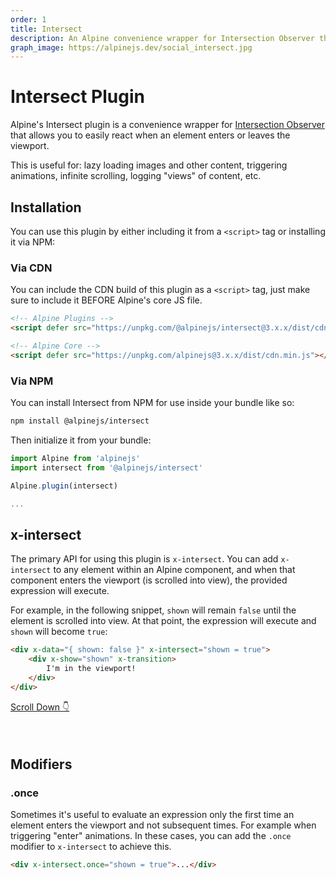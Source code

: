 ```yaml
---
order: 1
title: Intersect
description: An Alpine convenience wrapper for Intersection Observer that allows you to easily react when an element enters the viewport.
graph_image: https://alpinejs.dev/social_intersect.jpg
---
```


# Intersect Plugin

Alpine's Intersect plugin is a convenience wrapper for [Intersection Observer](https://developer.mozilla.org/en-US/docs/Web/API/Intersection_Observer_API) that allows you to easily react when an element enters or leaves the viewport.

This is useful for: lazy loading images and other content, triggering animations, infinite scrolling, logging "views" of content, etc.

<a name="installation"></a>
## Installation

You can use this plugin by either including it from a `<script>` tag or installing it via NPM:

### Via CDN

You can include the CDN build of this plugin as a `<script>` tag, just make sure to include it BEFORE Alpine's core JS file.

```html
<!-- Alpine Plugins -->
<script defer src="https://unpkg.com/@alpinejs/intersect@3.x.x/dist/cdn.min.js"></script>

<!-- Alpine Core -->
<script defer src="https://unpkg.com/alpinejs@3.x.x/dist/cdn.min.js"></script>
```

### Via NPM

You can install Intersect from NPM for use inside your bundle like so:

```bash
npm install @alpinejs/intersect
```

Then initialize it from your bundle:

```js
import Alpine from 'alpinejs'
import intersect from '@alpinejs/intersect'

Alpine.plugin(intersect)

...
```

<a name="x-intersect"></a>
## x-intersect

The primary API for using this plugin is `x-intersect`. You can add `x-intersect` to any element within an Alpine component, and when that component enters the viewport (is scrolled into view), the provided expression will execute.

For example, in the following snippet, `shown` will remain `false` until the element is scrolled into view. At that point, the expression will execute and `shown` will become `true`:

```html
<div x-data="{ shown: false }" x-intersect="shown = true">
    <div x-show="shown" x-transition>
        I'm in the viewport!
    </div>
</div>
```

<!-- START_VERBATIM -->
<div class="demo" style="height: 60px; overflow-y: scroll;" x-data x-ref="root">
    <a href="#" @click.prevent="$refs.root.scrollTo({ top: $refs.root.scrollHeight, behavior: 'smooth' })">Scroll Down 👇</a>
    <div style="height: 50vh"></div>
    <div x-data="{ shown: false }" x-intersect="shown = true" id="yoyo">
        <div x-show="shown" x-transition.duration.1000ms>
            I'm in the viewport!
        </div>
        <div x-show="! shown">&nbsp;</div>
    </div>
</div>
<!-- END_VERBATIM -->

<a name="modifiers"></a>
## Modifiers

<a name="once"></a>
### .once

Sometimes it's useful to evaluate an expression only the first time an element enters the viewport and not subsequent times. For example when triggering "enter" animations. In these cases, you can add the `.once` modifier to `x-intersect` to achieve this.

```html
<div x-intersect.once="shown = true">...</div>
```
